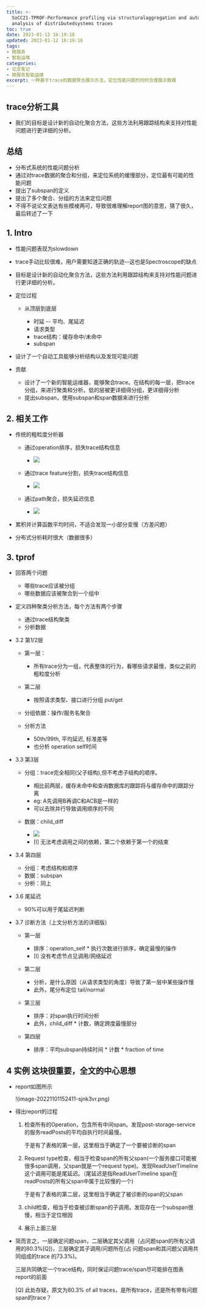 ```yaml
---
title: >-
  SoCC21-TPROF-Performance profiling via structuralaggregation and automated
  analysis of distributedsystems traces
toc: true
date: 2023-01-12 16:19:18
updated: 2023-01-12 16:19:18
tags:
- 微服务
- 智能运维
categories:
- 论文笔记
- 微服务智能运维
excerpt: 一种基于trace的数据聚合展示方法，定位性能问题的同时合理展示数据
---
```


## trace分析工具
  * 我们的目标是设计新的自动化聚合方法，这些方法利用跟踪结构来支持对性能问题进行更详细的分析。
## 总结

  * 分布式系统的性能问题分析
  * 通过对trace数据的聚合和分组，来定位系统的缓慢部分，定位最有可能的性能问题
  * 提出了subspan的定义
  * 提出了多个聚合、分组的方法来定位问题
  * 不得不说论文表达有些模棱两可，导致很难理解report图的意思，猜了很久，最后转述了一下

## 1. Intro

  * 性能问题表现为slowdown
  * trace手动比较很难，用户需要知道正确的轨迹--这也是Spectroscope的缺点
  * 目标是设计新的自动化聚合方法，这些方法利用跟踪结构来支持对性能问题进行更详细的分析。
  * 定位过程

    * 从顶层到底层

      * 时延 -- 平均、尾延迟
      * 请求类型
      * trace结构：缓存命中/未命中
      * subspan
  * 设计了一个自动工具能够分析结构以及发现可能问题
  * 贡献

    * 设计了一个新的智能运维器，能够聚合trace。在结构的每一层，把trace分组，来进行聚类和分析。低的层被更详细得分组，更详细得分析
    * 提出subspan，使用subspan和span数据来进行分析
## 2. 相关工作

  * 传统的粗粒度分析器

    * 通过operation排序，损失trace结构信息

      * ![](image-20221101145254-v2znoqn.png)
    * 通过trace feature分割，损失trace结构信息

      * ![](image-20221101145337-n9xysum.png)
    * 通过path聚合，损失延迟信息

      * ![](image-20221101145853-j7fxg5t.png)
  * 累积并计算函数平均时间，不适合发现一小部分变慢（方差问题）
  * 分布式分析耗时很大（数据很多）
## 3. tprof

  * 回答两个问题

    * 哪些trace应该被分组
    * 哪些数据应该被聚合到一个组中
  * 定义四种聚类分析方法，每个方法有两个步骤

    * 通过trace结构聚类
    * 分析数据
  * 3.2 第1/2层

    * 第一层：

      * 所有trace分为一组，代表整体的行为，看哪些请求最慢，类似之前的粗粒度分析
    * 第二层

      * 按照请求类型、接口进行分组 put/get
    * 分组依据：操作/服务名聚合
    * 分析方法

      * 50th/99th, 平均延迟, 标准差等
      * 也分析 operation self时间
  * 3.3 第3层

    * 分组：trace完全相同(父子结构),但不考虑子结构的顺序。

      * 相比前两层，缓存未命中和查询数据库的跟踪将与缓存命中的跟踪分离
      * eg: A先调用B再调C和ACB是一样的
      * 可以去除并行导致调用顺序的不同
    * 数据：child_diff

      * ![](image-20220116223052-2zyjvye.png)
      * [I] 无法考虑调用之间的依赖，第二个依赖于第一个的结束
  * 3.4 第四层

    * 分组：考虑结构和顺序
    * 数据：subspan
    * 分析：同上
  * 3.6 尾延迟

    * 90%可以用于尾延迟判断
  * 3.7 诊断方法（上文分析方法的详细版）

    * 第一层

      * 排序：operation_self * 执行次数进行排序，确定最慢的操作
      * [I] 没有考虑节点见调用/网络延迟
    * 第二层

      * 分析，是什么原因（从请求类型的角度）导致了第一层中某些操作慢
      * 此外，尾分布定位 tail/normal
    * 第三层

      * 排序：对span执行时间分析
      * 此外，child_diff * 计数，确定跨度最慢部分
    * 第四层

      * 排序：平均subspan持续时间 * 计数 * fraction of time
## 4 实例 **这块很重要，全文的中心思想**

  * report如图所示

    !(image-20221101152411-sjnk3vr.png)
  * 得出report的过程

    1. 检查所有的Operation，包含所有中间span。发现post-storage-service的服务readPosts的平均自执行时间最慢。

        于是有了表格的第一层，这里相当于确定了一个要被诊断的span
    2. Request type检查，相当于检查span的所有父span(一个服务接口可能被很多span调用，父span就是一个request type)。发现ReadUserTimeline这个调用可能是尾延迟。（尾延迟是指ReadUserTimeline span在readPosts的所有父span中属于比较慢的一个)

        于是有了表格的第二层，这里相当于确定了被诊断的span的父span
    3. child检查，相当于检查被诊断span的子调用。发现存在一个subspan很慢，相当于定位根因
    4. 展示上面三层
  * 简而言之，一层确定问题span，二层确定其父调用（占问题span的所有父调用的80.3%[Q])，三层确定其子调用/问题所在(占 问题span和其问题父调用共同组成的trace 的73.3%)。

    三层共同确定一个trace结构，同时保证问题trace/span尽可能排在图表report的前面

    [Q] 此处存疑，原文为80.3% of all traces，是所有trace，还是所有带有问题span的trace？